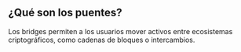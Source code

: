 ## ¿Qué son los puentes?

Los bridges permiten a los usuarios mover activos entre ecosistemas criptográficos, como cadenas de bloques o intercambios.